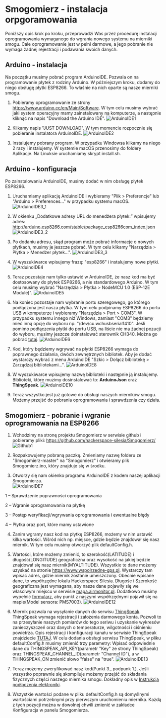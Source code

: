# Smogomierz - instalacja orpgoramowania

Poniższy opis krok po kroku, przeprowadzi Was przez procedurę instalacji oprogramowania wymaganego do wgrania nowego systemu na mierniki smogu. Całe oprogramowanie jest w pełni darmowe, a jego pobranie nie wymaga żadnej rejestracji i podawania swoich danych.

## Arduino - instalacja

Na początku musimy pobrać program ArduinoIDE. Pozwala on na programowanie płytek z rodziny Arduino. W późniejszym kroku, dodamy do niego obsługę płytki ESP8266. To właśnie na nich oparte są nasze mierniki smogu.

1. Pobieramy oprogramowanie ze strony https://www.arduino.cc/en/Main/Software. W tym celu musimy wybrać jaki system operacyjny mamy zainstalowany na komputerze, a następnie kliknąć na napis "Download the Arduino IDE".
![ArduinoIDE1](https://raw.githubusercontent.com/hackerspace-silesia/Smogomierz/master/instrukcje/screens/ArduinoIDE1.jpg)

2. Klikamy napis "JUST DOWNLOAD". W tym momencie rozpocznie się pobieranie instalatora ArduinoIDE.
![ArduinoIDE2](https://raw.githubusercontent.com/hackerspace-silesia/Smogomierz/master/instrukcje/screens/ArduinoIDE2.jpg)

3. Instalujemy pobrany program. W przypadku Windowsa klikamy na niego 2 razy i instalujemy. W systemie macOS przenosimy do foldery Aplikacje. Na Linuksie uruchamiamy skrypt install.sh.

## Arduino - konfiguracja

Po zainstalowaniu ArduinoIDE, musimy dodać w nim obsługę płytek ESP8266.

1. Uruchamiamy aplikację ArduinoIDE i wybieramy "Plik > Preferencje" lub "Arduino > Preferences…" w przypadku systemu macOS.
![ArduinoIDE3_1](https://raw.githubusercontent.com/hackerspace-silesia/Smogomierz/master/instrukcje/screens/ArduinoIDE3_1.jpg)

2. W okienku „Dodatkowe adresy URL do menedżera płytek:” wpisujemy adres: http://arduino.esp8266.com/stable/package_esp8266com_index.json
![ArduinoIDE3_2](https://raw.githubusercontent.com/hackerspace-silesia/Smogomierz/master/instrukcje/screens/ArduinoIDE3_2.jpg)

3. Po dodaniu adresu, skąd program może pobrać informacje o nowych płytkach, musimy je jeszcze pobrać. W tym celu klikamy "Narzędzia > Płytka > Menedżer płytek…".
![ArduinoIDE3_3](https://raw.githubusercontent.com/hackerspace-silesia/Smogomierz/master/instrukcje/screens/ArduinoIDE3_3.jpg)

4. W wyszukiwarce wpisujemy frazę: "esp8266" i instalujemy nowe płytki.
![ArduinoIDE4](https://raw.githubusercontent.com/hackerspace-silesia/Smogomierz/master/instrukcje/screens/ArduinoIDE4.jpg)

5. Teraz pozostaje nam tylko ustawić w ArduinoIDE, że nasz kod ma być dostosowany do płytek ESP8266, a nie standardowego Arduino. W tym celu musimy wybrać "Narzędzia > Płytka > NodeMCU 1.0 (ESP-12E Module)". 
![ArduinoIDE5](https://raw.githubusercontent.com/hackerspace-silesia/Smogomierz/master/instrukcje/screens/ArduinoIDE5.jpg)

6. Na koniec pozostaje nam wybranie portu szeregowego, go którego podłączona jest nasza płytka. W tym celu podpinamy ESP8266 do portu USB w komputerze i wybieramy "Narzędzia > Port > COM3". W przypadku systemu innego niż Windows, zamiast "COM3" będziemy mieć inną opcję do wyboru np. "/dev/cu.wchusbserial1410". Jeśli pomimo podłączenia płytki do portu USB, na liście nie ma żadnej pozucji do wyboru, musimy jeszcze doinstalować sterownik CH340. Można go pobrać [tutaj](https://sparks.gogo.co.nz/ch340.html).
![ArduinoIDE6](https://raw.githubusercontent.com/hackerspace-silesia/Smogomierz/master/instrukcje/screens/ArduinoIDE6.jpg)

7. Kod, który będziemy wgrywać na płytki ESP8266 wymaga do poprawnego działania, dwóch zewnętrznych bibliotek. Aby je dodać wystarczy wybrać z menu ArduinoIDE "Szkic > Dołącz bibliotekę > Zarządzaj bibliotekami...".
![ArduinoIDE8](https://raw.githubusercontent.com/hackerspace-silesia/Smogomierz/master/instrukcje/screens/ArduinoIDE8.jpg)

8. W wyszukiwarce wpisujemy nazwę biblioteki i następnie ją instalujemy. Biblioteki, które muzimy dosinstalować to: **ArduinoJson** oraz **ThingSpeak**.
![ArduinoIDE10](https://raw.githubusercontent.com/hackerspace-silesia/Smogomierz/master/instrukcje/screens/ArduinoIDE10.jpg)

9. Teraz wszystko jest już gotowe do obsługi naszych mierników smogu. Możemy przejść do pobrania oprogramowania i sprawdzenia czy działa.

## Smogomierz - pobranie i wgranie oprogramowania na ESP8266

1. Wchodzimy na stronę projektu Smogomierz w serwisie github i pobieramy pliki: https://github.com/hackerspace-silesia/Smogomierz/
![Github1](https://raw.githubusercontent.com/hackerspace-silesia/Smogomierz/master/instrukcje/screens/Github1.jpg)

2. Rozpakowujemy pobraną paczkę. Zmieniamy nazwę folderu ze "Smogomierz-master" na "Smogomierz" i otwieramy plik Smogomierz.ino, który znajduje się w środku.

3. Otworzy się nam okienko programu ArduinoIDE z kodem naszej aplikacji Smogomierza.  
![ArduinoIDE7](https://raw.githubusercontent.com/hackerspace-silesia/Smogomierz/master/instrukcje/screens/ArduinoIDE7.jpg)

1 – Sprawdzenie poprawności oprogramowania

2 – Wgranie oprogramowania na płytkę

3 – Postęp weryfikacji/wgrywania oprogramowania i ewentualne błędy

4 – Płytka oraz port, które mamy ustawione

4. Zanim wgramy nasz kod na płytkę ESP8266, możemy w nim ustawić kilka wartości. Wśród nich np. miejsce, gdzie będzie znajdował się nasz miernik. W tym celu musimy otworzyć plik defaultConfig.h.

5. Wartości, które możemy zmienić, to szerokość(LATITUDE) i długość(LONGITUDE) geograficzna oraz wysokość na jakiej będzie znajdował się nasz miernik(MYALTITUDE). Wszystkie te dane możemy uzyskać na stronie https://www.wspolrzedne-gps.pl. Wystarczy tam wpisać adres, gdzie miernik zostanie umeiszczony. Obecnie wpisane dane, to współrzędne lokalu Hackerspace Silesia. Długośc i Szerokość geograficzna jest wymagana, aby nasze dane pojawiły się we właściwym miejscu w serwisie [mapa.airmonitor.pl](http://mapa.airmonitor.pl). Dodatkowo musimy wypełnić [formularz](https://docs.google.com/forms/d/e/1FAIpQLSdw72_DggyrK7xnSQ1nR11Y-YK4FYWk_MF9QbecpOERql-T2w/viewform), aby punkt z naszymi współrzędnymi pojawił się na mapie(Model sensora: PMS7003).
![ArduinoIDE12](https://raw.githubusercontent.com/hackerspace-silesia/Smogomierz/master/instrukcje/screens/ArduinoIDE12.jpg)

6. Miernik pozwala na wysyłanie danych do serwisu [ThingSpeak](https://thingspeak.com). ThingSpeak wymaga rejestracji i założenia darmowego konta. Pozwoli to na przesyłanie naszych pomiarów do tego seriwu i uzyskanie wykresów zanieczyszczeń oraz danych o temperaturze, wilgotności i ciśnieniu powietrza. Opis rejestracji i konfiguracji kanału w serwisie ThingSpeak znajdziecie [TUTAJ](https://github.com/hackerspace-silesia/Smogomierz/blob/master/instrukcje/thingspeak.md). W celu dodania obsługi serwisu ThingSpeak, w pliku defaultConfig.h musimy zmienić trzy parametry: Wpisać odpowiednie dane do THINGSPEAK_API_KEY(parametr "Key" ze strony ThingSpeak) oraz THINGSPEAK_CHANNEL_ID(parametr "Channel ID"), a w THINGSPEAK_ON zmienić słowo "false" na "true".
![ArduinoIDE13](https://raw.githubusercontent.com/hackerspace-silesia/Smogomierz/master/instrukcje/screens/ArduinoIDE13.jpg)

7. Teraz możemy zweryfikować nasz kod(Punkt 3., podpunk 1.). Jeśli wszystko poprawnie się skompiluje możemy przejść do składania fizycznych części naszego miernika smogu. Dokładny opis w [Instrukcja podłączenia elektroniki](https://github.com/hackerspace-silesia/Smogomierz/blob/master/instrukcje/hardware.md).

8. Wszystkie wartości podane w pliku defaultConfig.h są domyślnymi wartościami potrzebnymi przy pierwszym uruchomieniu miernika. Każdą z tych pozycji można w dowolnej chwili zmienić w zakładce Konfiguracja w panelu Smogomierza.

